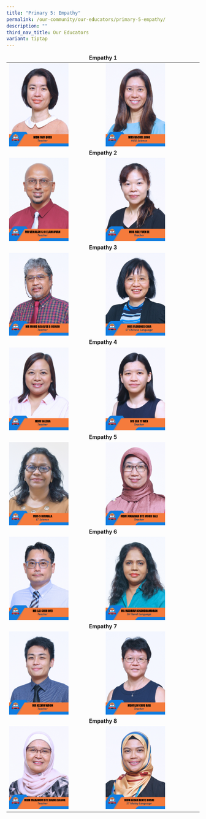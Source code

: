 ```yaml
---
title: "Primary 5: Empathy"
permalink: /our-community/our-educators/primary-5-empathy/
description: ""
third_nav_title: Our Educators
variant: tiptap
---
```

<table>
<thead>
	<tr>
		<td colspan="2"><center><b>Empathy 1</b></center></td>
	</tr>
</thead>
<tbody>
  <tr>
    <td><img src="/images/Teaching%20Staff/2023_mdm%20may%20quek.jpg" style="width:65%"></td>
    <td><img src="/images/Teaching%20Staff/2023_mrs%20rachel%20long.jpg" style="width:65%"> </td>
  </tr>
  <tr>
    <td colspan="2"><center><b>Empathy 2</b></center></td>
  </tr>
  <tr>
    <td><img src="/images/Teaching%20Staff/2023_mr%20vemalan%20s_o%20elangovan.jpg" style="width:65%"> </td>
    <td><img src="/images/Teaching%20Staff/2023_mrs%20nge%20yuen%20ee.jpg" style="width:65%"> </td>
  </tr>
  <tr>
    <td colspan="2"><center><b>Empathy 3</b></center></td>
  </tr>
  <tr>
    <td><img src="/images/Teaching%20Staff/2023_mr%20mohd%20hanafee%20b%20osman.jpg" style="width:65%"> </td>
    <td><img src="/images/Teaching%20Staff/2023_mrs%20florence%20chia.jpg" style="width:65%"> </td>
  </tr>
  <tr>
    <td colspan="2"><center><b>Empathy 4</b></center></td>
  </tr>
  <tr>
    <td> <img src="/images/Teaching%20Staff/2023_mdm%20saleha.jpg" style="width:65%"></td>
    <td><img src="/images/Teaching%20Staff/2023_ms%20lua%20yi%20wen.jpg" style="width:65%"> </td>
  </tr>
  <tr>
    <td colspan="2"><center><b>Empathy 5</b></center></td>
  </tr>
  <tr>
    <td><img src="/images/Teaching%20Staff/2023_mrs%20s%20nirmala-final.jpg" style="width:65%"> </td>
    <td><img src="/images/Teaching%20Staff/2023_mdm%20junaidah%20bte%20mohd%20sali.jpg" style="width:65%"> </td>
  </tr>
  <tr>
    <td colspan="2"><center><b>Empathy 6</b></center></td>
  </tr>
  <tr>
    <td><img src="/images/Teaching%20Staff/2023_mr%20lai%20chih%20wei.jpg" style="width:65%"> </td>
    <td><img src="/images/Teaching%20Staff/2023_ms%20madhavi%20chandramohan.jpg" style="width:65%"> </td>
  </tr>
	<tr>
	<td colspan="4"><center><b>Empathy 7</b></center></td>
  </tr>
  <tr>
    <td><img src="/images/Teaching%20Staff/2023_mr%20kelvin%20woon.jpg" style="width:65%"> </td>
    <td><img src="/images/Teaching%20Staff/2023_mdm%20lim%20chiu%20har.jpg" style="width:65%"> </td>
  </tr>
	<tr>
	<td colspan="2"><center><b>Empathy 8</b></center></td>
  </tr>
  <tr>
    <td><img src="/images/Teaching%20Staff/2023_mdm%20mahanom%20bte%20daing%20basok.jpg" style="width:65%"> </td>
    <td><img src="/images/Teaching%20Staff/2023_mdm%20aidah%20binte%20hosni.jpg" style="width:65%"> </td>
  </tr>
</tbody>
</table>